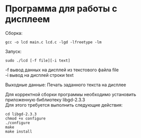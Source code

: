 # Программа для работы с дисплеем

Сборка:
```  
gcc -o lcd main.c lcd.c -lgd -lfreetype -lm  
```

Запуск:  
```
sudo ./lcd [-f file][-i text]  
```
-f вывод данных на дисплей из текстового файла file  
-i вывод на дисплей строки text  

Выходные данные: 
Печать заданного текста на дисплее  

Для корректной сборки программы необходимо установить приложенную библиотеку libgd-2.3.3  
Для этого требуется выполнить следующие действия:  
```
cd libgd-2.3.3  
chmod +x configure  
./configure  
make  
make install  
```

